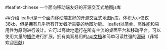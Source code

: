 #leaflet-chinese
一个面向移动端友好的开源交互式地图js库

##介绍
leaflet是一个面向移动端友好的开源交互式地图js库，体积大小仅仅38kb，但是拥有几乎所有开发者所需要的地图功能。
leaflet以简单、高性能和易用性为原则进行设计。它可以高效地运行在所有主流的桌面平台和移动平台，可以使用大量的[插件](http://leafletjs.com/plugins.html)进行扩展，拥有美观易用的[api文档](http://leafletjs.com/reference-1.2.0.html)和简单可读性强的[源码](https://github.com/Leaflet/Leaflet)（非常欢迎[贡献](https://github.com/Leaflet/Leaflet/blob/master/CONTRIBUTING.md)）

